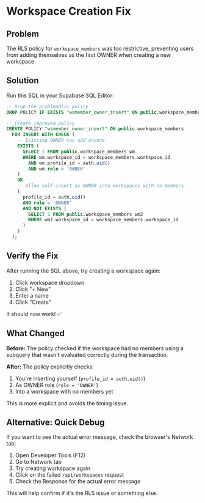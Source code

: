 # Workspace Creation Fix

## Problem
The RLS policy for `workspace_members` was too restrictive, preventing users from adding themselves as the first OWNER when creating a new workspace.

## Solution

Run this SQL in your Supabase SQL Editor:

```sql
-- Drop the problematic policy
DROP POLICY IF EXISTS "wsmember_owner_insert" ON public.workspace_members;

-- Create improved policy
CREATE POLICY "wsmember_owner_insert" ON public.workspace_members
  FOR INSERT WITH CHECK (
    -- Existing OWNER can add anyone
    EXISTS (
      SELECT 1 FROM public.workspace_members wm
      WHERE wm.workspace_id = workspace_members.workspace_id
        AND wm.profile_id = auth.uid() 
        AND wm.role = 'OWNER'
    )
    OR
    -- Allow self-insert as OWNER into workspaces with no members
    (
      profile_id = auth.uid() 
      AND role = 'OWNER'
      AND NOT EXISTS (
        SELECT 1 FROM public.workspace_members wm2 
        WHERE wm2.workspace_id = workspace_members.workspace_id
      )
    )
  );
```

## Verify the Fix

After running the SQL above, try creating a workspace again:

1. Click workspace dropdown
2. Click "+ New"
3. Enter a name
4. Click "Create"

It should now work! ✅

## What Changed

**Before:** The policy checked if the workspace had no members using a subquery that wasn't evaluated correctly during the transaction.

**After:** The policy explicitly checks:
1. You're inserting yourself (`profile_id = auth.uid()`)
2. As OWNER role (`role = 'OWNER'`)
3. Into a workspace with no members yet

This is more explicit and avoids the timing issue.

## Alternative: Quick Debug

If you want to see the actual error message, check the browser's Network tab:
1. Open Developer Tools (F12)
2. Go to Network tab
3. Try creating workspace again
4. Click on the failed `/api/workspaces` request
5. Check the Response for the actual error message

This will help confirm if it's the RLS issue or something else.

